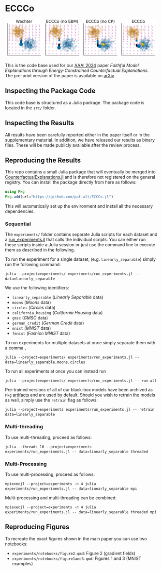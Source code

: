 # ECCCo

![](paper/camera-ready/figures/poc_gradient_fields.png)

This is the code base used for our [AAAI 2024](https://aaai.org/aaai-conference/2024) paper *Faithful Model Explanations through Energy-Constrained Counterfactual Explanations*. The pre-print version of the paper is available on [arXiv](https://arxiv.org/abs/2312.10648).

## Inspecting the Package Code

This code base is structured as a Julia package. The package code is located in the `src/` folder.

## Inspecting the Results

All results have been carefully reported either in the paper itself or in the supplementary material. In addition, we have released our results as binary files. These will be made publicly available after the review process. 

## Reproducing the Results

This repo contains a small Julia package that will eventually be merged into [CounterfactualExplanations.jl](https://github.com/JuliaTrustworthyAI/CounterfactualExplanations.jl) and is therefore not registered on the general registry. You can install the package directly from here as follows:

```julia
using Pkg
Pkg.add(url="https://github.com/pat-alt/ECCCo.jl")
```

This will automatically set up the environment and install all the necessary dependencies.

### Sequential

The `experiments/` folder contains separate Julia scripts for each dataset and a [run_experiments.jl](experiments/run_experiments.jl) that calls the individual scripts. You can either run these scripts inside a Julia session or just use the command line to execute them as described in the following.

To run the experiment for a single dataset, (e.g. `linearly_separable`) simply run the following command:

```shell
julia --project=experiments/ experiments/run_experiments.jl -- data=linearly_separable
```

We use the following identifiers:

- `linearly_separable` (*Linearly Separable* data)
- `moons` (*Moons* data)
- `circles` (*Circles* data)
- `california_housing` (*California Housing* data)
- `gmsc` (*GMSC* data)
- `german_credit` (*German Credit* data)
- `mnist` (*MNIST* data)
- `fmnist` (*Fashion MNIST* data)

To run experiments for multiple datasets at once simply separate them with a comma `,`

```shell
julia --project=experiments/ experiments/run_experiments.jl -- data=linearly_separable,moons,circles
```

To run all experiments at once you can instead run

```shell
julia --project=experiments/ experiments/run_experiments.jl -- run-all
```

Pre-trained versions of all of our black-box models have been archived as `Pkg` [artifacts](https://pkgdocs.julialang.org/v1/artifacts/) and are used by default. Should you wish to retrain the models as well, simply use the `retrain` flag as follows:

```shell
julia --project=experiments experiments/run_experiments.jl -- retrain data=linearly_separable
```

### Multi-threading

To use multi-threading, proceed as follows:

```shell
julia --threads 16 --project=experiments experiments/run_experiments.jl -- data=linearly_separable threaded
```

### Multi-Processing

To use multi-processing, proceed as follows:

```shell
mpiexecjl --project=experiments -n 4 julia experiments/run_experiments.jl -- data=linearly_separable mpi
```

Multi-processing and multi-threading can be combined:

```shell
mpiexecjl --project=experiments -n 4 julia experiments/run_experiments.jl -- data=linearly_separable threaded mpi
```

## Reproducing Figures

To recreate the exact figures shown in the main paper you can use two notebooks:

- `experiments/notebooks/figure2.qmd`: Figure 2 (gradient fields)
- `experiments/notebooks/figure1and3.qmd`: Figures 1 and 3 (MNIST examples)
